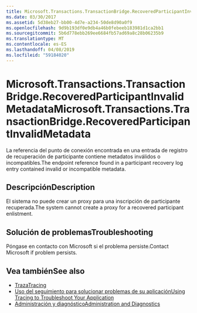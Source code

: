 ```yaml
---
title: Microsoft.Transactions.TransactionBridge.RecoveredParticipantInvalidMetadata
ms.date: 03/30/2017
ms.assetid: 5d38eb27-bb00-4d7e-a234-50de8d90a0f9
ms.openlocfilehash: 9d9b193df0e9db4a46b0febeeb183981d1ca2bb1
ms.sourcegitcommit: 5b6d778ebb269ee6684fb57ad69a8c28b06235b9
ms.translationtype: MT
ms.contentlocale: es-ES
ms.lasthandoff: 04/08/2019
ms.locfileid: "59184020"
---
```

# <a name="microsofttransactionstransactionbridgerecoveredparticipantinvalidmetadata"></a><span data-ttu-id="f782b-102">Microsoft.Transactions.TransactionBridge.RecoveredParticipantInvalidMetadata</span><span class="sxs-lookup"><span data-stu-id="f782b-102">Microsoft.Transactions.TransactionBridge.RecoveredParticipantInvalidMetadata</span></span>
<span data-ttu-id="f782b-103">La referencia del punto de conexión encontrada en una entrada de registro de recuperación de participante contiene metadatos inválidos o incompatibles.</span><span class="sxs-lookup"><span data-stu-id="f782b-103">The endpoint reference found in a participant recovery log entry contained invalid or incompatible metadata.</span></span>  
  
## <a name="description"></a><span data-ttu-id="f782b-104">Descripción</span><span class="sxs-lookup"><span data-stu-id="f782b-104">Description</span></span>  
 <span data-ttu-id="f782b-105">El sistema no puede crear un proxy para una inscripción de participante recuperada.</span><span class="sxs-lookup"><span data-stu-id="f782b-105">The system cannot create a proxy for a recovered participant enlistment.</span></span>  
  
## <a name="troubleshooting"></a><span data-ttu-id="f782b-106">Solución de problemas</span><span class="sxs-lookup"><span data-stu-id="f782b-106">Troubleshooting</span></span>  
 <span data-ttu-id="f782b-107">Póngase en contacto con Microsoft si el problema persiste.</span><span class="sxs-lookup"><span data-stu-id="f782b-107">Contact Microsoft if problem persists.</span></span>  
  
## <a name="see-also"></a><span data-ttu-id="f782b-108">Vea también</span><span class="sxs-lookup"><span data-stu-id="f782b-108">See also</span></span>

- [<span data-ttu-id="f782b-109">Traza</span><span class="sxs-lookup"><span data-stu-id="f782b-109">Tracing</span></span>](../../../../../docs/framework/wcf/diagnostics/tracing/index.md)
- [<span data-ttu-id="f782b-110">Uso del seguimiento para solucionar problemas de su aplicación</span><span class="sxs-lookup"><span data-stu-id="f782b-110">Using Tracing to Troubleshoot Your Application</span></span>](../../../../../docs/framework/wcf/diagnostics/tracing/using-tracing-to-troubleshoot-your-application.md)
- [<span data-ttu-id="f782b-111">Administración y diagnóstico</span><span class="sxs-lookup"><span data-stu-id="f782b-111">Administration and Diagnostics</span></span>](../../../../../docs/framework/wcf/diagnostics/index.md)
